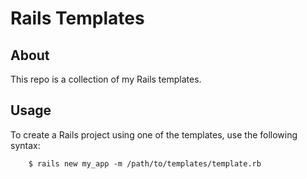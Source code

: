 # Rails Templates

## About

This repo is a collection of my Rails templates.

## Usage

To create a Rails project using one of the templates, use the following syntax:

		$ rails new my_app -m /path/to/templates/template.rb
